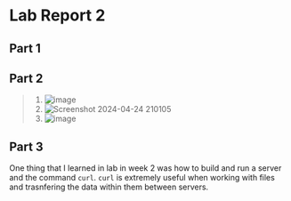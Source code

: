 # Lab Report 2
## Part 1

## Part 2
> 1. ![image](https://github.com/jjmnol/cse15l-lab-reports/assets/146889917/692b7eac-129a-4364-b121-a13b4253a182)
> 2. ![Screenshot 2024-04-24 210105](https://github.com/jjmnol/cse15l-lab-reports/assets/146889917/413b07a0-631e-46d0-8fd8-6e4cf62dbdd4)
> 3. ![image](https://github.com/jjmnol/cse15l-lab-reports/assets/146889917/0fe94d26-d434-42d0-adcd-974b6120a212)
 
## Part 3
One thing that I learned in lab in week 2 was how to build and run a server and the command `curl`. `curl` is extremely useful when working with files and trasnfering the data within them between servers. 
